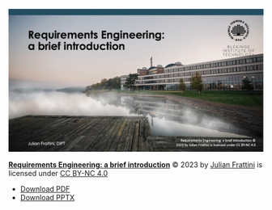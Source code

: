 [![Download slides as PDF](preview.jpg)](./Fundamentals%20of%20Requirements%20Engineering.pdf)

**[Requirements Engineering: a brief introduction](https://github.com/bth-dipt-teaching/req-eng-fundamentals)**
© 2023 by [Julian Frattini](https://www.bth.se/eng/staff/julian-frattini-juf/)
is licensed under [CC BY-NC 4.0](http://creativecommons.org/licenses/by-nc/4.0) 

 * [Download PDF](./Fundamentals%20of%20Requirements%20Engineering.pdf)
 * [Download PPTX](./Fundamentals%20of%20Requirements%20Engineering.pptx)

